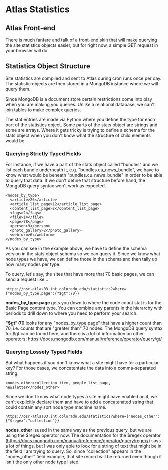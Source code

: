# Atlas Statistics

## Atlas Front-end

There is much fanfare and talk of a front-end skin that will make querying the site statistics objects easier, but for right
now, a simple GET request in your browser will do. 

## Statistics Object Structure

Site statistics are compiled and sent to Atlas during cron runs once per day. The statistic objects are then stored in a
MongoDB instance where we will query them. 

Since MongoDB is a document store certain restrictions come into play when you are making you queries. Unlike a relational
database, we can't join tables to make complex queries. 

The stat entries are made via Python where you define the type for each part of the statistics object. Some parts of the stats object are strings and some are arrays. Where it gets tricky is trying to define a schema for the stats object when you don't know what the structure of child elements would be. 

### Querying Strictly Typed Fields

For instance, if we have a part of the stats object called "bundles" and we list each bundle underneath it, e.g. "bundles.cu_news_bundle", we have to know what would be beneath "bundles.cu_news_bundle" in order to be able to query that data. If we don't define that structure before hand, the MongoDB query syntax won't work as expected. 

```
<nodes_by_type>
  <article>26</article>
  <article_list_page>12</article_list_page>
  <content_list_page>2</content_list_page>
  <faqs>2</faqs>
  <file>14</file>
  <page>78</page>
  <person>9</person>
  <photo_gallery>2</photo_gallery>
  <webform>6</webform>
</nodes_by_type>
```

As you can see in the example above, we have to define the schema version in the stats object schema so we can query it. Since we know what node types we have, we can define those in the schema and then tally up how many nodes per type. 

To query, let's say, the sites that have more that 70 basic pages, we can send a request like...

```
https://osr-atlas03.int.colorado.edu/statistics?where={"nodes_by_type.page":{"$gt":70}}
```

**nodes_by_type.page** gets you down to where the code count stat is for the Basic Page content type. You can combine any parents in the hierarchy with periods to drill down to where you need to perform your search. 

**"$gt":70** looks for any "nodes_by_type.page" that have a higher count than 70, i.e. counts that are "greater than" 70 nodes. The MongoDB query syntax for $gt can be found here, and there is a lot of information on other operators: https://docs.mongodb.com/manual/reference/operator/query/gt/

### Querying Lossely Typed Fields

But what happens if you don't know what a site might have for a particular key? For those cases, we concatentate the data into a comma-separated string. 

```
<nodes_other>collection_item, people_list_page, newsletter</nodes_other>
```

Since we don't know what node types a site might have enabled on it, we can't explicitly declare them and have to add a concatenated string that could contain any sort node type machine name. 

```
https://osr-atlas03.int.colorado.edu/statistics?where={"nodes_other":{"$regex":"collection"}}
```

**nodes_other** isused in the same way as the previous query, but we are using the $regex operator now. The documentation for the $regex operator (https://docs.mongodb.com/manual/reference/operator/query/regex/) says a lot of things, but I was only able to look for a string of text that might be in the field I am trying to query. So, since "collection" appears in the "nodes_other" field example, that site record will be returned even though it isn't the only other node type listed.
